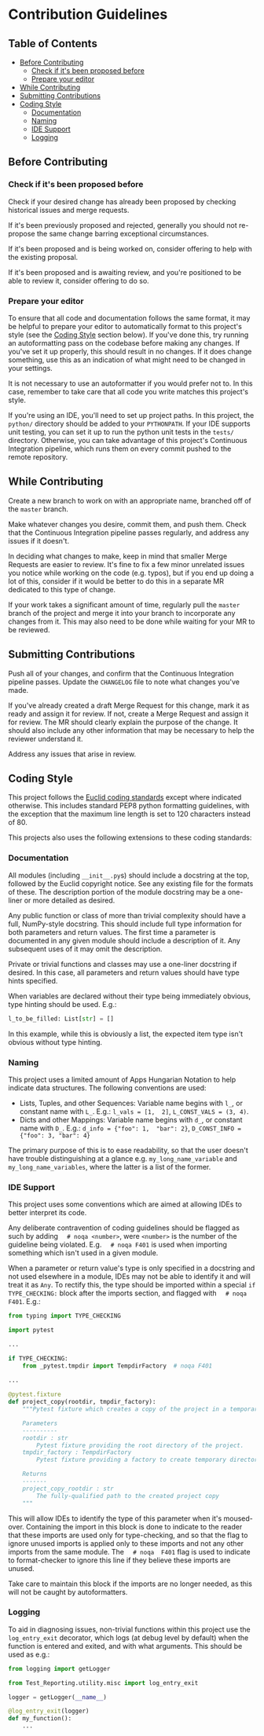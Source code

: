 # Contribution Guidelines

## Table of Contents

* [Before Contributing](#before-contributing)
  * [Check if it's been proposed before](#check-if-its-been-proposed-before)
  * [Prepare your editor](#prepare-your-editor)
* [While Contributing](#while-contributing)
* [Submitting Contributions](#submitting-contributions)
* [Coding Style](#coding-style)
  * [Documentation](#documentation)
  * [Naming](#naming)
  * [IDE Support](#ide-support)
  * [Logging](#logging)

## Before Contributing

### Check if it's been proposed before

Check if your desired change has already been proposed by checking historical issues and merge requests.

If it's been previously proposed and rejected, generally you should not re-propose the same change barring 
exceptional circumstances.

If it's been proposed and is being worked on, consider offering to help with the existing proposal.

If it's been proposed and is awaiting review, and you're positioned to be able to review it, consider offering to do 
so.

### Prepare your editor

To ensure that all code and documentation follows the same format, it may be helpful to prepare your editor to 
automatically format to this project's style (see the [Coding Style](#coding-style) section below). If you've done 
this, try running an autoformatting pass on the codebase before making any changes. If you've set it up properly, this
should result in no changes. If it does change something, use this as an indication of what might need to be changed 
in your settings.

It is not necessary to use an autoformatter if you would prefer not to. In this case, remember to take care that all 
code you write matches this project's style.

If you're using an IDE, you'll need to set up project paths. In this project, the `python/` directory should be 
added to your `PYTHONPATH`. If your IDE supports unit testing, you can set it up to run the python unit tests in the 
`tests/` directory. Otherwise, you can take advantage of this project's Continuous Integration pipeline, which runs them
on every commit pushed to the remote repository.

## While Contributing

Create a new branch to work on with an appropriate name, branched off of the `master` branch.

Make whatever changes you desire, commit them, and push them. Check that the Continuous Integration pipeline passes 
regularly, and address any issues if it doesn't.

In deciding what changes to make, keep in mind that smaller Merge Requests are easier to review. It's fine to fix a few
minor unrelated issues you notice while working on the code (e.g. typos), but if you end up doing a lot of this, 
consider if it would be better to do this in a separate MR dedicated to this type of change.

If your work takes a significant amount of time, regularly pull the `master` branch of the project and merge it into
your branch to incorporate any changes from it. This may also need to be done while waiting for your MR to be reviewed.

## Submitting Contributions

Push all of your changes, and confirm that the Continuous Integration pipeline passes. Update the `CHANGELOG` file 
to note what changes you've made.

If you've already created a draft Merge Request for this change, mark it as ready and assign it for review. If not, 
create a Merge Request and assign it for review. The MR should clearly explain the purpose of the change. It should 
also include any other information that may be necessary to help the reviewer understand it.

Address any issues that arise in review.

## Coding Style

This project follows the [Euclid coding
standards](https://euclid.roe.ac.uk/projects/coding-standards/wiki/User_Cod_Std-pythonstandard-v1-1) except where
indicated otherwise. This includes standard PEP8 python formatting guidelines, with the exception that the maximum line
length is set to 120 characters instead of 80.

This projects also uses the following extensions to these coding standards:

### Documentation

All modules (including `__init__.py`s) should include a docstring at the top, followed by the Euclid copyright 
notice. See any existing file for the formats of these. The description portion of the module docstring may be a 
one-liner or more detailed as desired.

Any public function or class of more than trivial complexity should have a full, NumPy-style docstring. This should 
include full type information for both parameters and return values. The first time a parameter is documented in any 
given module should include a description of it. Any subsequent uses of it may omit the description.

Private or trivial functions and classes may use a one-liner docstring if desired. In this case, all parameters and 
return values should have type hints specified.

When variables are declared without their type being immediately obvious, type hinting should be used. E.g.:

```python
l_to_be_filled: List[str] = []
```

In this example, while this is obviously a list, the expected item type isn't obvious without type hinting.

### Naming

This project uses a limited amount of Apps Hungarian Notation to help indicate data structures. The following 
conventions are used:

* Lists, Tuples, and other Sequences: Variable name begins with `l_`, or constant name with `L_`. E.g.: `l_vals = [1, 
2]`, `L_CONST_VALS = (3, 4)`.
* Dicts and other Mappings: Variable name begins with `d_`, or constant name with `D_`. E.g.: `d_info = {"foo": 1, 
"bar": 2}`, `D_CONST_INFO = {"foo": 3, "bar": 4}`

The primary purpose of this is to ease readability, so that the user doesn't have trouble distinguishing at a glance 
e.g. `my_long_name_variable` and `my_long_name_variables`, where the latter is a list of the former.

### IDE Support

This project uses some conventions which are aimed at allowing IDEs to better interpret its code.

Any deliberate contravention of coding guidelines should be flagged as such by adding `  # noqa <number>`, were 
`<number>` is the number of the guideline being violated. E.g. `  # noqa F401` is used when importing something
which isn't used in a given module.

When a parameter or return value's type is only specified in a docstring and not used elsewhere in a module, IDEs may 
not be able to identify it and will treat it as `Any`. To rectify this, the type should be imported within a special 
`if TYPE_CHECKING:` block after the imports section, and flagged with `  # noqa F401`. E.g.:

```python
from typing import TYPE_CHECKING

import pytest

...

if TYPE_CHECKING:
    from _pytest.tmpdir import TempdirFactory  # noqa F401
    
...

@pytest.fixture
def project_copy(rootdir, tmpdir_factory):
    """Pytest fixture which creates a copy of the project in a temporary directory for use with unit testing.

    Parameters
    ----------
    rootdir : str
        Pytest fixture providing the root directory of the project.
    tmpdir_factory : TempdirFactory
        Pytest fixture providing a factory to create temporary directories for testing.

    Returns
    -------
    project_copy_rootdir : str
        The fully-qualified path to the created project copy
    """
```

This will allow IDEs to identify the type of this parameter when it's moused-over. Containing the import in this 
block is done to indicate to the reader that these imports are used only for type-checking, and so that the flag to 
ignore unused imports is applied only to these imports and not any other imports from the same module. The `  # noqa 
F401` flag is used to indicate to format-checker to ignore this line if they believe these imports are unused.

Take care to maintain this block if the imports are no longer needed, as this will not be caught by autoformatters.

### Logging

To aid in diagnosing issues, non-trivial functions within this project use the `log_entry_exit` decorator, which 
logs (at debug level by default) when the function is entered and exited, and with what arguments. This should be used 
as e.g.:

```python
from logging import getLogger

from Test_Reporting.utility.misc import log_entry_exit

logger = getLogger(__name__)

@log_entry_exit(logger)
def my_function():
    ...
```
